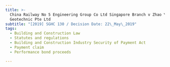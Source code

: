 ```yaml
---
title: >-
  China Railway No 5 Engineering Group Co Ltd Singapore Branch v Zhao Yang
  Geotechnic Pte Ltd
subtitle: "[2019] SGHC 130 / Decision Date: 22\_May\_2019"
tags:
  - Building and Construction Law
  - Statutes and regulations
  - Building and Construction Industry Security of Payment Act
  - Payment claim
  - Performance bond proceeds

---
```

